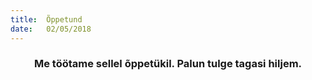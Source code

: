 ```yaml
---
title:  Õppetund
date:   02/05/2018
---
```


### <center>Me töötame sellel õppetükil. Palun tulge tagasi hiljem.</center>